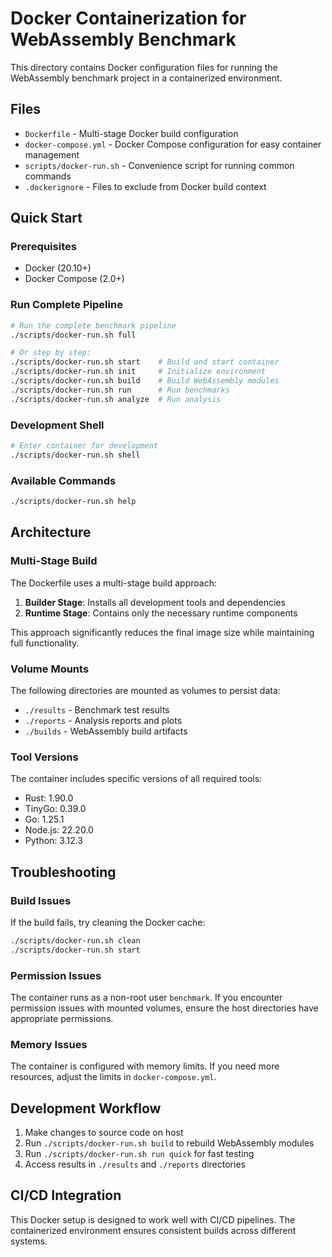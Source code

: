 # Docker Containerization for WebAssembly Benchmark

This directory contains Docker configuration files for running the WebAssembly benchmark project in a containerized environment.

## Files

- `Dockerfile` - Multi-stage Docker build configuration
- `docker-compose.yml` - Docker Compose configuration for easy container management
- `scripts/docker-run.sh` - Convenience script for running common commands
- `.dockerignore` - Files to exclude from Docker build context

## Quick Start

### Prerequisites

- Docker (20.10+)
- Docker Compose (2.0+)

### Run Complete Pipeline

```bash
# Run the complete benchmark pipeline
./scripts/docker-run.sh full

# Or step by step:
./scripts/docker-run.sh start    # Build and start container
./scripts/docker-run.sh init     # Initialize environment
./scripts/docker-run.sh build    # Build WebAssembly modules
./scripts/docker-run.sh run      # Run benchmarks
./scripts/docker-run.sh analyze  # Run analysis
```

### Development Shell

```bash
# Enter container for development
./scripts/docker-run.sh shell
```

### Available Commands

```bash
./scripts/docker-run.sh help
```

## Architecture

### Multi-Stage Build

The Dockerfile uses a multi-stage build approach:

1. **Builder Stage**: Installs all development tools and dependencies
2. **Runtime Stage**: Contains only the necessary runtime components

This approach significantly reduces the final image size while maintaining full functionality.

### Volume Mounts

The following directories are mounted as volumes to persist data:

- `./results` - Benchmark test results
- `./reports` - Analysis reports and plots
- `./builds` - WebAssembly build artifacts

### Tool Versions

The container includes specific versions of all required tools:

- Rust: 1.90.0
- TinyGo: 0.39.0
- Go: 1.25.1
- Node.js: 22.20.0
- Python: 3.12.3

## Troubleshooting

### Build Issues

If the build fails, try cleaning the Docker cache:

```bash
./scripts/docker-run.sh clean
./scripts/docker-run.sh start
```

### Permission Issues

The container runs as a non-root user `benchmark`. If you encounter permission issues with mounted volumes, ensure the host directories have appropriate permissions.

### Memory Issues

The container is configured with memory limits. If you need more resources, adjust the limits in `docker-compose.yml`.

## Development Workflow

1. Make changes to source code on host
2. Run `./scripts/docker-run.sh build` to rebuild WebAssembly modules
3. Run `./scripts/docker-run.sh run quick` for fast testing
4. Access results in `./results` and `./reports` directories

## CI/CD Integration

This Docker setup is designed to work well with CI/CD pipelines. The containerized environment ensures consistent builds across different systems.
